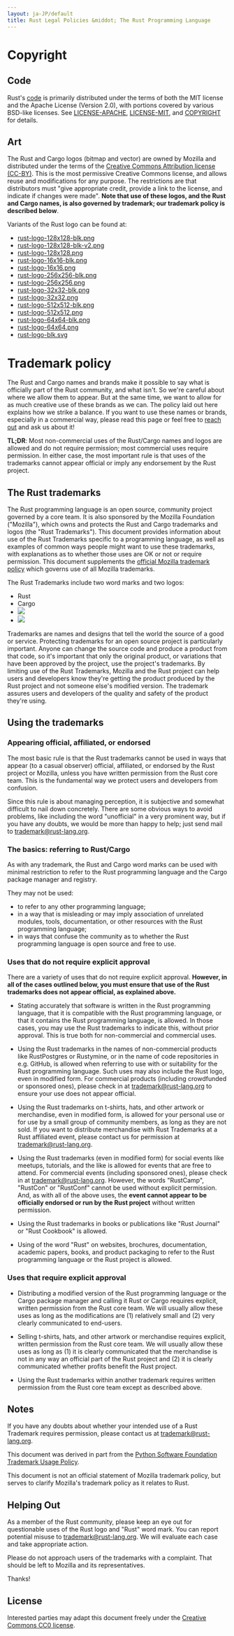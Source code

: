 ```yaml
---
layout: ja-JP/default
title: Rust Legal Policies &middot; The Rust Programming Language
---
```


# Copyright

## Code

Rust's [code](https://github.com/rust-lang/rust) is primarily distributed under
the terms of both the MIT license and the Apache License (Version 2.0), with
portions covered by various BSD-like licenses.
See [LICENSE-APACHE](https://github.com/rust-lang/rust/blob/master/LICENSE-APACHE),
[LICENSE-MIT](https://github.com/rust-lang/rust/blob/master/LICENSE-MIT),
and [COPYRIGHT](https://github.com/rust-lang/rust/blob/master/COPYRIGHT) for details.

## Art

The Rust and Cargo logos (bitmap and vector) are owned by Mozilla and
distributed under the terms of the
[Creative Commons Attribution license (CC-BY)](https://creativecommons.org/licenses/by/4.0/). This
is the most permissive Creative Commons license, and allows reuse and
modifications for any purpose. The restrictions are that distributors must "give
appropriate credit, provide a link to the license, and indicate if changes were
made". **Note that use of these logos, and the Rust and Cargo names, is also
governed by trademark; our trademark policy is described below**.

Variants of the Rust logo can be found at:

* [rust-logo-128x128-blk.png](/logos/rust-logo-128x128-blk.png)
* [rust-logo-128x128-blk-v2.png](/logos/rust-logo-128x128-blk-v2.png)
* [rust-logo-128x128.png](/logos/rust-logo-128x128.png)
* [rust-logo-16x16-blk.png](/logos/rust-logo-16x16-blk.png)
* [rust-logo-16x16.png](/logos/rust-logo-16x16.png)
* [rust-logo-256x256-blk.png](/logos/rust-logo-256x256-blk.png)
* [rust-logo-256x256.png](/logos/rust-logo-256x256.png)
* [rust-logo-32x32-blk.png](/logos/rust-logo-32x32-blk.png)
* [rust-logo-32x32.png](/logos/rust-logo-32x32.png)
* [rust-logo-512x512-blk.png](/logos/rust-logo-512x512-blk.png)
* [rust-logo-512x512.png](/logos/rust-logo-512x512.png)
* [rust-logo-64x64-blk.png](/logos/rust-logo-64x64-blk.png)
* [rust-logo-64x64.png](/logos/rust-logo-64x64.png)
* [rust-logo-blk.svg](/logos/rust-logo-blk.svg)

# Trademark policy

The Rust and Cargo names and brands make it possible to say what is officially
part of the Rust community, and what isn't. So we're careful about where we
allow them to appear. But at the same time, we want to allow for as much
creative use of these brands as we can. The policy laid out here explains how we
strike a balance. If you want to use these names or brands, especially in a
commercial way, please read this page or feel free to
[reach out](mailto:trademark@rust-lang.org) and ask us about it!

**TL;DR**: Most non-commercial uses of the Rust/Cargo names and logos are
allowed and do not require permission; most commercial uses require
permission. In either case, the most important rule is that uses of the
trademarks cannot appear official or imply any endorsement by the Rust project.

## The Rust trademarks

The Rust programming language is an open source, community project governed by a
core team. It is also sponsored by the Mozilla Foundation ("Mozilla"), which
owns and protects the Rust and Cargo trademarks and logos (the "Rust
Trademarks"). This document provides information about use of the Rust
Trademarks specific to a programming language, as well as examples of common
ways people might want to use these trademarks, with explanations as to whether
those uses are OK or not or require permission. This document supplements the
[official Mozilla trademark policy](https://www.mozilla.org/foundation/trademarks/policy/)
which governs use of all Mozilla trademarks.

The Rust Trademarks include two word marks and two logos:

* Rust
* Cargo
* <img src="https://www.rust-lang.org/logos/rust-logo-blk.svg">
* <img src="https://www.rust-lang.org/logos/cargo.png">

Trademarks are names and designs that tell the world the source of a good or
service. Protecting trademarks for an open source project is particularly
important. Anyone can change the source code and produce a product from that
code, so it's important that only the original product, or variations that have
been approved by the project, use the project's trademarks. By limiting use of
the Rust Trademarks, Mozilla and the Rust project can help users and developers
know they're getting the product produced by the Rust project and not someone
else's modified version. The trademark assures users and developers of the
quality and safety of the product they're using.

## Using the trademarks

### Appearing official, affiliated, or endorsed

The most basic rule is that the Rust trademarks cannot be used in ways that
appear (to a casual observer) official, affiliated, or endorsed by the Rust
project or Mozilla, unless you have written permission from the Rust core team.
This is the fundamental way we protect users and developers from confusion.

Since this rule is about managing perception, it is subjective and somewhat
difficult to nail down concretely. There are some obvious ways to avoid
problems, like including the word "unofficial" in a very prominent way, but if
you have any doubts, we would be more than happy to help; just send mail to
[trademark@rust-lang.org](mailto:trademark@rust-lang.org).

### The basics: referring to Rust/Cargo

As with any trademark, the Rust and Cargo word marks can be used with minimal
restriction to refer to the Rust programming language and the Cargo package
manager and registry.

They may not be used:

- to refer to any other programming language;
- in a way that is misleading or may imply association of unrelated modules,
  tools, documentation, or other resources with the Rust programming language;
- in ways that confuse the community as to whether the Rust programming language
  is open source and free to use.

### Uses that do not require explicit approval

There are a variety of uses that do not require explicit approval. **However, in all of the cases outlined below, you must ensure that use of the Rust trademarks does not appear official, as explained above.**

* Stating accurately that software is written in the Rust programming language,
that it is compatible with the Rust programming language, or that it contains
the Rust programming language, is allowed. In those cases, you may use
the Rust trademarks to indicate this, without prior approval. This is true both
for non-commercial and commercial uses.

* Using the Rust trademarks in the names of non-commercial products like
RustPostgres or Rustymine, or in the name of code repositories in e.g. GitHub,
is allowed when referring to use with or suitability for the Rust
programming language. Such uses may also include the Rust logo, even in modified
form. For commercial products (including crowdfunded or sponsored ones), please
check in at [trademark@rust-lang.org](mailto:trademark@rust-lang.org) to ensure your
use does not appear official.

* Using the Rust trademarks on t-shirts, hats, and other artwork or merchandise,
even in modified form, is allowed for your personal use or for use by a
small group of community members, as long as they are not sold. If you want to
distribute merchandise with Rust Trademarks at a Rust affiliated event, please
contact us for permission at [trademark@rust-lang.org](mailto:trademark@rust-lang.org).

* Using the Rust trademarks (even in modified form) for social events like
meetups, tutorials, and the like is allowed for events that are free to attend. For commercial events (including sponsored ones), please check in at [trademark@rust-lang.org](mailto:trademark@rust-lang.org). However, the words "RustCamp", "RustCon" or
"RustConf" cannot be used without explicit permission. And, as with all of the
above uses, the **event cannot appear to be officially endorsed or run by the Rust project** without written permission.

* Using the Rust trademarks in books or publications like "Rust Journal" or
"Rust Cookbook" is allowed.

* Using of the word "Rust" on websites, brochures, documentation, academic
papers, books, and product packaging to refer to the Rust programming language
or the Rust project is allowed.

### Uses that require explicit approval

* Distributing a modified version of the Rust programming language or the Cargo
package manager and calling it Rust or Cargo requires explicit, written
permission from the Rust core team. We will usually allow these uses as long as
the modifications are (1) relatively small and (2) very clearly communicated to
end-users.

* Selling t-shirts, hats, and other artwork or merchandise requires explicit,
written permission from the Rust core team. We will usually allow these uses as
long as (1) it is clearly communicated that the merchandise is not in any way an
official part of the Rust project and (2) it is clearly communicated whether
profits benefit the Rust project.

* Using the Rust trademarks within another trademark requires written permission
from the Rust core team except as described above.

## Notes

If you have any doubts about whether your intended use of a Rust Trademark
requires permission, please contact us at
[trademark@rust-lang.org](mailto:trademark@rust-lang.org).

This document was derived in part from the
[Python Software Foundation Trademark Usage Policy](https://www.python.org/psf/trademarks/).

This document is not an official statement of Mozilla trademark policy, but
serves to clarify Mozilla's trademark policy as it relates to Rust.

## Helping Out

As a member of the Rust community, please keep an eye out for questionable uses
of the Rust logo and "Rust" word mark. You can report potential misuse to
[trademark@rust-lang.org](mailto:trademark@rust-lang.org). We will evaluate each case
and take appropriate action.

Please do not approach users of the trademarks with a complaint. That should be
left to Mozilla and its representatives.

Thanks!

## License

Interested parties may adapt this document freely under the
[Creative Commons CC0 license](https://creativecommons.org/publicdomain/zero/1.0/).
